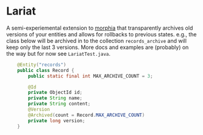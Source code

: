 # Lariat

A semi-experiemental extension to [morphia](https://github.com/mongodb/morphia) that transparently archives
old versions of your entities and allows for rollbacks to previous states.  e.g., the class below will be
archived in to the collection `records_archive` and will keep only the last 3 versions.  More docs and examples are
(probably) on the way but for now see `LariatTest.java`.

```java
    @Entity("records")
    public class Record {
        public static final int MAX_ARCHIVE_COUNT = 3;

        @Id
        private ObjectId id;
        private String name;
        private String content;
        @Version
        @Archived(count = Record.MAX_ARCHIVE_COUNT)
        private long version;
    }
```